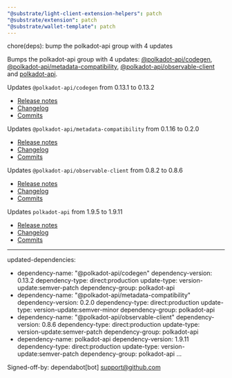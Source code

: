 ```yaml
---
"@substrate/light-client-extension-helpers": patch
"@substrate/extension": patch
"@substrate/wallet-template": patch
---
```


chore(deps): bump the polkadot-api group with 4 updates

Bumps the polkadot-api group with 4 updates: [@polkadot-api/codegen](https://github.com/polkadot-api/polkadot-api), [@polkadot-api/metadata-compatibility](https://github.com/polkadot-api/polkadot-api), [@polkadot-api/observable-client](https://github.com/polkadot-api/polkadot-api) and [polkadot-api](https://github.com/polkadot-api/polkadot-api).


Updates `@polkadot-api/codegen` from 0.13.1 to 0.13.2
- [Release notes](https://github.com/polkadot-api/polkadot-api/releases)
- [Changelog](https://github.com/polkadot-api/polkadot-api/blob/main/NEWS.md)
- [Commits](https://github.com/polkadot-api/polkadot-api/compare/polkadot-api@0.13.1...polkadot-api@0.13.2)

Updates `@polkadot-api/metadata-compatibility` from 0.1.16 to 0.2.0
- [Release notes](https://github.com/polkadot-api/polkadot-api/releases)
- [Changelog](https://github.com/polkadot-api/polkadot-api/blob/main/NEWS.md)
- [Commits](https://github.com/polkadot-api/polkadot-api/commits)

Updates `@polkadot-api/observable-client` from 0.8.2 to 0.8.6
- [Release notes](https://github.com/polkadot-api/polkadot-api/releases)
- [Changelog](https://github.com/polkadot-api/polkadot-api/blob/main/NEWS.md)
- [Commits](https://github.com/polkadot-api/polkadot-api/commits)

Updates `polkadot-api` from 1.9.5 to 1.9.11
- [Release notes](https://github.com/polkadot-api/polkadot-api/releases)
- [Changelog](https://github.com/polkadot-api/polkadot-api/blob/main/NEWS.md)
- [Commits](https://github.com/polkadot-api/polkadot-api/commits)

---
updated-dependencies:
- dependency-name: "@polkadot-api/codegen"
  dependency-version: 0.13.2
  dependency-type: direct:production
  update-type: version-update:semver-patch
  dependency-group: polkadot-api
- dependency-name: "@polkadot-api/metadata-compatibility"
  dependency-version: 0.2.0
  dependency-type: direct:production
  update-type: version-update:semver-minor
  dependency-group: polkadot-api
- dependency-name: "@polkadot-api/observable-client"
  dependency-version: 0.8.6
  dependency-type: direct:production
  update-type: version-update:semver-patch
  dependency-group: polkadot-api
- dependency-name: polkadot-api
  dependency-version: 1.9.11
  dependency-type: direct:production
  update-type: version-update:semver-patch
  dependency-group: polkadot-api
...

Signed-off-by: dependabot[bot] <support@github.com>
